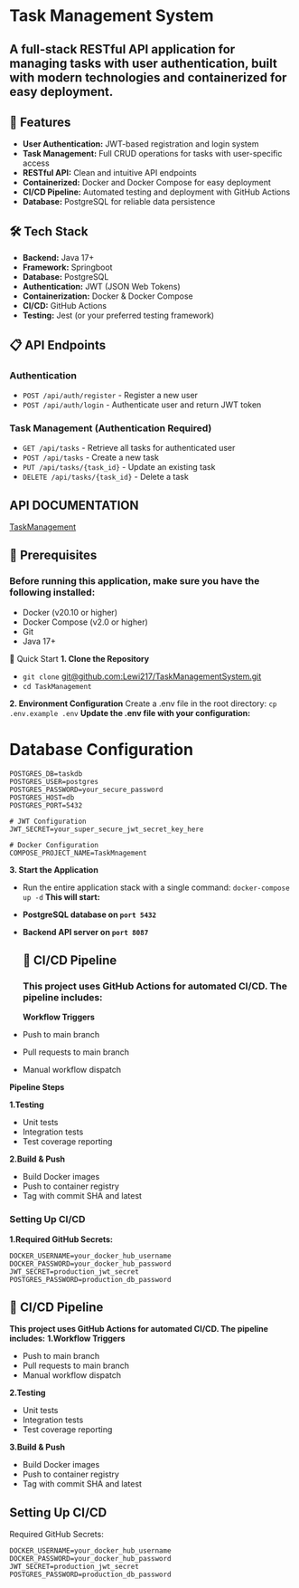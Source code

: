 # Task Management System
## A full-stack RESTful API application for managing tasks with user authentication, built with modern technologies and containerized for easy deployment.

## 🚀 Features
- **User Authentication:** JWT-based registration and login system
- **Task Management:** Full CRUD operations for tasks with user-specific access
- **RESTful API:** Clean and intuitive API endpoints
- **Containerized:** Docker and Docker Compose for easy deployment
- **CI/CD Pipeline:** Automated testing and deployment with GitHub Actions
- **Database:** PostgreSQL for reliable data persistence

## 🛠 Tech Stack
- **Backend:** Java 17+
- **Framework:** Springboot 
- **Database:** PostgreSQL
- **Authentication:** JWT (JSON Web Tokens)
- **Containerization:** Docker & Docker Compose
- **CI/CD:** GitHub Actions
- **Testing:** Jest (or your preferred testing framework)

## 📋 API Endpoints
### Authentication

- `POST /api/auth/register` - Register a new user
- `POST /api/auth/login` - Authenticate user and return JWT token

### Task Management (Authentication Required)

- `GET /api/tasks` - Retrieve all tasks for authenticated user
- `POST /api/tasks` - Create a new task
- `PUT /api/tasks/{task_id}` - Update an existing task
- `DELETE /api/tasks/{task_id}` - Delete a task

## API DOCUMENTATION
[TaskManagement](https://documenter.getpostman.com/view/32744104/2sB2qgeeM6)

## 🚦 Prerequisites
### Before running this application, make sure you have the following installed:

- Docker (v20.10 or higher)
- Docker Compose (v2.0 or higher)
- Git
- Java 17+

🔧 Quick Start
**1. Clone the Repository**
- `git clone` [git@github.com:Lewi217/TaskManagementSystem.git](https://github.com/Lewi217/TaskManagementSystem.git)
- `cd TaskManagement`

**2. Environment Configuration**
  Create a .env file in the root directory:
`cp .env.example .env`
**Update the .env file with your configuration:**
# Database Configuration
```
POSTGRES_DB=taskdb
POSTGRES_USER=postgres
POSTGRES_PASSWORD=your_secure_password
POSTGRES_HOST=db
POSTGRES_PORT=5432

# JWT Configuration
JWT_SECRET=your_super_secure_jwt_secret_key_here

# Docker Configuration
COMPOSE_PROJECT_NAME=TaskMnagement
```
**3. Start the Application**
- Run the entire application stack with a single command:
  `docker-compose up -d`
**This will start:**

- **PostgreSQL database on `port 5432`**
- **Backend API server on `port 8087`**

  ## 🚀 CI/CD Pipeline
  ### This project uses GitHub Actions for automated CI/CD. The pipeline includes:
  **Workflow Triggers**

- Push to main branch
- Pull requests to main branch
- Manual workflow dispatch

**Pipeline Steps**

**1.Testing**

- Unit tests
- Integration tests
- Test coverage reporting


**2.Build & Push**

- Build Docker images
- Push to container registry
- Tag with commit SHA and latest


### Setting Up CI/CD
**1.Required GitHub Secrets:**
```
DOCKER_USERNAME=your_docker_hub_username
DOCKER_PASSWORD=your_docker_hub_password
JWT_SECRET=production_jwt_secret
POSTGRES_PASSWORD=production_db_password
```

## 🚀 CI/CD Pipeline
**This project uses GitHub Actions for automated CI/CD. The pipeline includes:**
**1.Workflow Triggers**

- Push to main branch
- Pull requests to main branch
- Manual workflow dispatch

**2.Testing**

- Unit tests
- Integration tests
- Test coverage reporting


**3.Build & Push**

- Build Docker images
- Push to container registry
- Tag with commit SHA and latest



## Setting Up CI/CD

Required GitHub Secrets:
```
DOCKER_USERNAME=your_docker_hub_username
DOCKER_PASSWORD=your_docker_hub_password
JWT_SECRET=production_jwt_secret
POSTGRES_PASSWORD=production_db_password
```
  
